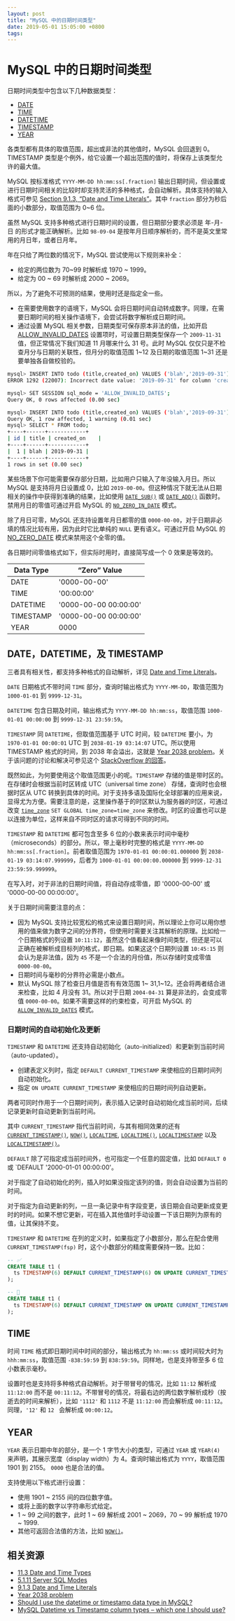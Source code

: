 ```yaml
---
layout: post
title: "MySQL 中的日期时间类型"
date: 2019-05-01 15:05:00 +0800
tags: 
---
```

    
MySQL 中的日期时间类型
===

日期时间类型中包含以下几种数据类型：

 - [DATE](https://dev.mysql.com/doc/refman/8.0/en/datetime.html)
 - [TIME](https://dev.mysql.com/doc/refman/8.0/en/time.html)
 - [DATETIME](https://dev.mysql.com/doc/refman/8.0/en/datetime.html)
 - [TIMESTAMP](https://dev.mysql.com/doc/refman/8.0/en/datetime.html)
 - [YEAR](https://dev.mysql.com/doc/refman/8.0/en/year.html)

各类型都有具体的取值范围，超出或非法的其他值时，MySQL 会回退到 0。TIMESTAMP 类型是个例外，给它设置一个超出范围的值时，将保存上该类型允许的最大值。

MySQL 按标准格式 `YYYY-MM-DD hh:mm:ss[.fraction]` 输出日期时间，但设置或进行日期时间相关的比较时却支持灵活的多种格式，会自动解析。具体支持的输入格式可参见 [Section 9.1.3, “Date and Time Literals”](https://dev.mysql.com/doc/refman/8.0/en/date-and-time-literals.html)。其中 `fraction` 部分为秒后面的小数部分，取值范围为 0~6 位。

虽然 MySQL 支持多种格式进行日期时间的设置，但日期部分要求必须是 年-月-日 的形式才能正确解析。比如 `98-09-04` 是按年月日顺序解析的，而不是英文里常用的月日年，或者日月年。

年在只给了两位数的情况下，MySQL 尝试使用以下规则来补全：
- 给定的两位数为 70~99 时解析成 1970 ~ 1999。
- 给定为 00 ~ 69 时解析成 2000 ~ 2069。

所以，为了避免不可预测的结果，使用时还是指定全一些。

- 在需要使用数字的语境下，MySQL 会将日期时间自动转成数字。同理，在需要日期时间的相关操作语境下，会尝试将数字解析成日期时间。
- 通过设置 MySQL 相关参数，日期类型可保存原本非法的值，比如开启 [ALLOW_INVALID_DATES](https://dev.mysql.com/doc/refman/8.0/en/sql-mode.html#sqlmode_allow_invalid_dates) 设置项时，可设置日期类型保存一个 `2009-11-31` 值，但正常情况下我们知道 11 月哪来什么 31 号。此时 MySQL 仅仅只是不检查月分与日期的关联性，但月分的取值范围 1~12 及日期的取值范围 1~31 还是要单独各自做校验的。

```sh
mysql> INSERT INTO todo (title,created_on) VALUES ('blah','2019-09-31');
ERROR 1292 (22007): Incorrect date value: '2019-09-31' for column 'created_on' at row 1

mysql> SET SESSION sql_mode = 'ALLOW_INVALID_DATES';
Query OK, 0 rows affected (0.00 sec)

mysql> INSERT INTO todo (title,created_on) VALUES ('blah','2019-09-31');
Query OK, 1 row affected, 1 warning (0.01 sec)
mysql> SELECT * FROM todo;
+----+------+------------+
| id | title | created_on    |
+----+------+------------+
|  1 | blah | 2019-09-31 |
+----+------+------------+
1 rows in set (0.00 sec)
```

某些场景下你可能需要保存部分日期，比如用户只输入了年没输入月日。所以 MySQL 是支持将月日设置成 0，比如 `2019-00-00`。但这种情况下就无法从日期相关的操作中获得到准确的结果，比如使用 [`DATE_SUB()`](https://dev.mysql.com/doc/refman/8.0/en/date-and-time-functions.html#function_date-sub) 或 [`DATE_ADD()`](https://dev.mysql.com/doc/refman/8.0/en/date-and-time-functions.html#function_date-add) 函数时。禁用月日的零值可通过开启 MySQL 的 [`NO_ZERO_IN_DATE`](https://dev.mysql.com/doc/refman/8.0/en/sql-mode.html#sqlmode_no_zero_in_date) 模式。

除了月日可零，MySQL 还支持设置年月日都零的值 `0000-00-00`，对于日期非必填的情况比较有用，因为此时它比单纯的 `NULL` 更有语义。可通过开启 MySQL 的 [NO_ZERO_DATE](https://dev.mysql.com/doc/refman/8.0/en/sql-mode.html#sqlmode_no_zero_date) 模式来禁用这个全零的值。

各日期时间零值格式如下，但实际时用时，直接简写成一个 0 效果是等效的。

|Data Type|	“Zero” Value|
|---|---|
|DATE|	'0000-00-00'|
|TIME|	'00:00:00'|
|DATETIME|	'0000-00-00 00:00:00'|
|TIMESTAMP|	'0000-00-00 00:00:00'|
|YEAR|	0000|

## DATE，DATETIME，及 TIMESTAMP

三者具有相关性，都支持多种格式的自动解析，详见 [Date and Time Literals](https://dev.mysql.com/doc/refman/8.0/en/date-and-time-literals.html)。

`DATE` 日期格式不带时间 `TIME` 部分，查询时输出格式为 `YYYY-MM-DD`，取值范围为 `1000-01-01` 到 `9999-12-31`。

`DATETIME` 包含日期及时间，输出格式为 `YYYY-MM-DD hh:mm:ss`，取值范围 `1000-01-01 00:00:00` 到 `9999-12-31 23:59:59`。

`TIMESTAMP` 同 `DATETIME`，但取值范围基于 UTC 时间，较 `DATETIME` 要小，为 `1970-01-01 00:00:01` UTC 到 `2038-01-19 03:14:07` UTC。所以使用 TIMESTAMP 格式的时间，到 2038 年会溢出，这就是 [Year 2038 problem](https://en.wikipedia.org/wiki/Year_2038_problem)。关于该问题的讨论和解决可参见这个 [StackOverflow 的回答](https://stackoverflow.com/a/2012620/1553656)。

既然如此，为何要使用这个取值范围更小的呢。`TIMESTAMP` 存储的值是带时区的。在存储时会根据当前时区转成 UTC（universal time zone） 存储，查询时也会根据时区从 UTC 转换到具体的时间。对于支持多语及国际化全球部署的应用来说，显得尤为方便。需要注意的是，这里操作基于的时区默认为服务器的时区，可通过改变 [`time_zone`](https://dev.mysql.com/doc/refman/8.0/en/server-system-variables.html#sysvar_time_zone) `SET GLOBAL time_zone=time_zone` 来修改。时区的设置也可以是以连接为单位，这样来自不同时区的请求可得到不同的时间。

`TIMESTAMP` 和 `DATETIME` 都可包含至多 6 位的小数来表示时间中毫秒（microseconds）的部分。所以，带上毫秒时完整的格式是 `YYYY-MM-DD hh:mm:ss[.fraction]`。前者取值范围为 `1970-01-01 00:00:01.000000` 到 `2038-01-19 03:14:07.999999`，后者为 `1000-01-01 00:00:00.000000` 到 `9999-12-31 23:59:59.999999`。


在写入时，对于非法的日期时间值，将自动存成零值，即 '0000-00-00' 或 '0000-00-00 00:00:00'。

关于日期时间需要注意的点：

- 因为 MySQL 支持比较宽松的格式来设置日期时间，所以理论上你可以用你想用的值来做为数字之间的分界符，但使用时需要关注其解析的原理。比如给一个日期格式的列设置 `10:11:12`，虽然这个值看起来像时间类型，但还是可以正确在被解析成目标列的格式，即日期。如果这这个日期列设置 `10:45:15` 则会认为是非法值，因为 `45` 不是一个合法的月份值，所以存储时变成零值 `0000-00-00`。
- 日期时间与毫秒的分界符必需是小数点。
- 默认 MySQL 除了检查日月值是否有有效范围 1~ 31,1~12。还会将两者结合进来检查，比如 4 月没有 31。所以对于日期 `2004-04-31` 算是非法的，会变成零值 `0000-00-00`。如果不需要这样的约束检查，可开启 MySQL 的 [`ALLOW_INVALID_DATES`](https://dev.mysql.com/doc/refman/8.0/en/sql-mode.html#sqlmode_allow_invalid_dates) 模式。


### 日期时间的自动初始化及更新

`TIMESTAMP` 和 `DATETIME` 还支持自动初始化（auto-initialized）和更新到当前时间（auto-updated）。

- 创建表定义列时，指定 `DEFAULT CURRENT_TIMESTAMP` 来使相应的日期时间列自动初始化。
- 指定 `ON UPDATE CURRENT_TIMESTAMP` 来使相应的日期时间列自动更新。

两者可同时作用于一个日期时间列，表示插入记录时自动初始化成当前时间，后续记录更新时自动更新到当前时间。

其中 `CURRENT_TIMESTAMP` 指代当前时间，与其有相同效果的还有 [`CURRENT_TIMESTAMP()`](https://dev.mysql.com/doc/refman/8.0/en/date-and-time-functions.html#function_current-timestamp), [`NOW()`](https://dev.mysql.com/doc/refman/8.0/en/date-and-time-functions.html#function_now), [`LOCALTIME`](https://dev.mysql.com/doc/refman/8.0/en/date-and-time-functions.html#function_localtime), [`LOCALTIME()`](https://dev.mysql.com/doc/refman/8.0/en/date-and-time-functions.html#function_localtime), [`LOCALTIMESTAMP`](https://dev.mysql.com/doc/refman/8.0/en/date-and-time-functions.html#function_localtimestamp) 以及 [`LOCALTIMESTAMP()`](https://dev.mysql.com/doc/refman/8.0/en/date-and-time-functions.html#function_localtimestamp)。

`DEFAULT` 除了可指定成当前时间外，也可指定一个任意的固定值，比如 `DEFAULT 0` 或 `DEFAULT '2000-01-01 00:00:00'。

对于指定了自动初始化的列，插入时如果没指定该列的值，则会自动设置为当前的时间。

对于指定为自动更新的列，一旦一条记录中有字段变更，该日期会自动更新成变更时的时间。如果不想它更新，可在插入其他值时手动设置一下该日期列为原有的值，让其保持不变。

`TIMESTAMP` 和 `DATETIME` 在列的定义时，如果指定了小数部分，那么在配合使用 `CURRENT_TIMESTAMP(fsp)` 时，这个小数部分的精度需要保持一致。比如：

```sql
-- ✅
CREATE TABLE t1 (
  ts TIMESTAMP(6) DEFAULT CURRENT_TIMESTAMP(6) ON UPDATE CURRENT_TIMESTAMP(6)
);

-- 🚨
CREATE TABLE t1 (
  ts TIMESTAMP(6) DEFAULT CURRENT_TIMESTAMP ON UPDATE CURRENT_TIMESTAMP(3)
);
```


## TIME

时间 `TIME` 格式即日期时间中时间的部分，输出格式为 `hh:mm:ss` 或时间较大时为 `hhh:mm:ss`，取值范围 `-838:59:59` 到 `838:59:59`。同样地，也是支持带至多 6 位小数表示毫秒。

设置时也是支持将多种格式自动解析。对于带冒号的情况，比如 `11:12` 解析成 `11:12:00` 而不是 `00:11:12`。不带冒号的情况，将最右边的两位数字解析成秒（按逝去的时间来解析），比如 `'1112'` 和 `1112` 不是 `11:12:00` 而会解析成 `00:11:12`。同理，`'12'` 和 `12 ` 会解析成 `00:00:12`。

## YEAR

`YEAR` 表示日期中年的部分，是一个 1 字节大小的类型，可通过 `YEAR` 或 `YEAR(4)` 来声明，其展示宽度（display width）为 4。查询时输出格式为 `YYYY`，取值范围 1901 到 2155。 `0000` 也是合法的值。

支持使用以下格式进行设置：
- 使用 1901 ~ 2155 间的四位数字值。
- 或将上面的数字以字符串形式给定。
- 1 ~ 99 之间的数字，此时 1 ~ 69 解析成 2001 ~ 2069，70 ~ 99 解析成 1970 ~ 1999.
- 其他可返回合法值的方法，比如 [`NOW()`](https://dev.mysql.com/doc/refman/8.0/en/date-and-time-functions.html#function_now)。


## 相关资源

- [11.3 Date and Time Types](https://dev.mysql.com/doc/refman/8.0/en/date-and-time-types.html)
- [5.1.11 Server SQL Modes](https://dev.mysql.com/doc/refman/8.0/en/sql-mode.html#sqlmode_allow_invalid_dates)
- [9.1.3 Date and Time Literals](https://dev.mysql.com/doc/refman/8.0/en/date-and-time-literals.html)
- [Year 2038 problem](https://en.wikipedia.org/wiki/Year_2038_problem)
- [Should I use the datetime or timestamp data type in MySQL?](https://stackoverflow.com/questions/409286/should-i-use-the-datetime-or-timestamp-data-type-in-mysql)
- [MySQL Datetime vs Timestamp column types – which one I should use?](https://www.eversql.com/mysql-datetime-vs-timestamp-column-types-which-one-i-should-use/)
    
